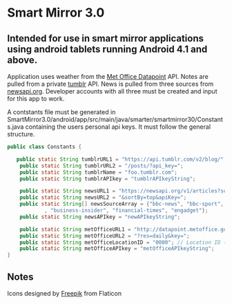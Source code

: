# Smart Mirror 3.0

## Intended for use in smart mirror applications using android tablets running Android 4.1 and above.


Application uses weather from the [Met Office Datapoint](http://www.metoffice.gov.uk/datapoint) API. Notes are pulled from a private [tumblr](https://www.tumblr.com/docs/en/api/v2) API. News is pulled from three sources from [newsapi.org](https://newsapi.org/). Developer accounts with all three must be created and input for this app to work.

A contstants file must be generated in SmartMirror3.0/android/app/src/main/java/smarter/smartmirror30/Constants.java containing the users personal api keys. It must follow the general structure.
```java
public class Constants {

   public static String tumblrURL1 = "https://api.tumblr.com/v2/blog/";
    public static String tumblrURL2 = "/posts/?api_key=";
    public static String tumblrName = "foo.tumblr.com";
    public static String tumblrAPIkey = "tumblrAPIkeyString";

    public static String newsURL1 = "https://newsapi.org/v1/articles?source=";
    public static String newsURL2 = "&sortBy=top&apiKey=";
    public static String[] newsSourceArray = {"bbc-news", "bbc-sport", "bloomberg", "time", "techcrunch"
            , "business-insider", "financial-times", "engadget"};
    public static String newsAPIkey = "newAPIkeyString";

    public static String metOfficeURL1 = "http://datapoint.metoffice.gov.uk/public/data/val/wxfcs/all/json/";
    public static String metOfficeURL2 = "?res=daily&key=";
    public static String metOfficeLocationID = "0000"; // Location ID (obtained through met office api"
    public static String metOfficeAPIkey = "metOfficeAPIkeyString";
}
```

## Notes
Icons designed by [Freepik](http://www.freepik.com/) from Flaticon
